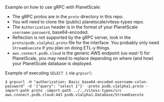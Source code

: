 Example on how to use gRPC with PlanetScale:

  * The gRPC protos are in the `proto` directory in this repo.
  * You will need to clone the (public) planetscale/vitess-types
    repo.
  * The `Authorization` header is in the format of your PlanetScale
    `username:password`, base64-encoded.
  * Reflection is not supported by the gRPC server, look in the 
    `proto/psdb.v1alpha1.proto` file for the interface.  You probably
    only need `StreamExecute` if you plan on doing ETL-y things.
  * `aws.connect.psdb.cloud` is the generic AWS endpoint (us-east-1) for
    PlanetScale, you may need to replace depending on where (and how) your
    PlanetScale database is deployed.

Example of executing `SELECT 1` via `grpcurl`:

```
$ grpcurl -H "authorization: Basic base64-encoded-username-colon-password" -d '{"query": "select 1"}' -proto psdb.v1alpha1.proto -import-path proto -import-path ../../vitess-types/src aws.connect.psdb.cloud:443 psdb.v1alpha1.Database/StreamExecute
```

